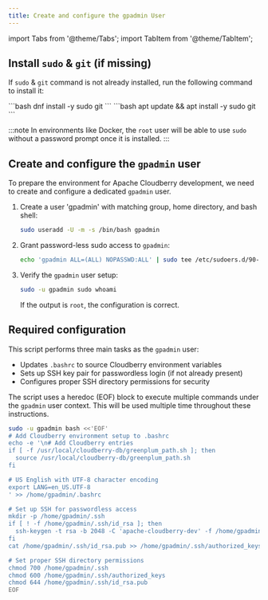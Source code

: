 ```yaml
---
title: Create and configure the gpadmin User
---
```


import Tabs from '@theme/Tabs';
import TabItem from '@theme/TabItem';


## Install `sudo` & `git` (if missing)

If `sudo` & `git` command is not already installed, run the following command to install it:

<Tabs>
<TabItem value="rocky-linux" label="For Rocky Linux 8+" default>
```bash
dnf install -y sudo git
```
</TabItem>
<TabItem value="ubuntu" label="For Ubuntu 22.04+" default>
```bash
apt update && apt install -y sudo git
```
</TabItem>
</Tabs>

:::note
In environments like Docker, the `root` user will be able to use `sudo` without a password prompt once it is installed.
:::

## Create and configure the `gpadmin` user

To prepare the environment for Apache Cloudberry development, we need to create and configure a dedicated `gpadmin` user.

1. Create a user 'gpadmin' with matching group, home directory, and bash shell:

    ```bash
    sudo useradd -U -m -s /bin/bash gpadmin
    ```

2. Grant password-less sudo access to `gpadmin`:

    ```bash
    echo 'gpadmin ALL=(ALL) NOPASSWD:ALL' | sudo tee /etc/sudoers.d/90-gpadmin
    ```

3. Verify the `gpadmin` user setup:

    ```bash
    sudo -u gpadmin sudo whoami
    ```

    If the output is `root`, the configuration is correct.


## Required configuration

This script performs three main tasks as the `gpadmin` user:

- Updates `.bashrc` to source Cloudberry environment variables
- Sets up SSH key pair for passwordless login (if not already present)
- Configures proper SSH directory permissions for security

The script uses a heredoc (EOF) block to execute multiple commands under the `gpadmin` user context. This will be used multiple time throughout these instructions.

```bash
sudo -u gpadmin bash <<'EOF'
# Add Cloudberry environment setup to .bashrc
echo -e '\n# Add Cloudberry entries
if [ -f /usr/local/cloudberry-db/greenplum_path.sh ]; then
  source /usr/local/cloudberry-db/greenplum_path.sh
fi

# US English with UTF-8 character encoding
export LANG=en_US.UTF-8
' >> /home/gpadmin/.bashrc

# Set up SSH for passwordless access
mkdir -p /home/gpadmin/.ssh
if [ ! -f /home/gpadmin/.ssh/id_rsa ]; then
  ssh-keygen -t rsa -b 2048 -C 'apache-cloudberry-dev' -f /home/gpadmin/.ssh/id_rsa -N ""
fi
cat /home/gpadmin/.ssh/id_rsa.pub >> /home/gpadmin/.ssh/authorized_keys

# Set proper SSH directory permissions
chmod 700 /home/gpadmin/.ssh
chmod 600 /home/gpadmin/.ssh/authorized_keys
chmod 644 /home/gpadmin/.ssh/id_rsa.pub
EOF
```